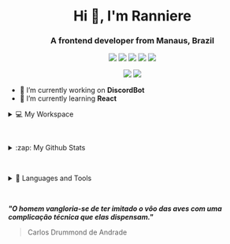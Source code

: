 <h1 align="center">Hi 👋, I'm Ranniere</h1>
<h3 align="center">A frontend developer from Manaus, Brazil</h3>

[<p align=center><img src="https://img.shields.io/badge/LinkedIn-0077B5?style=for-the-badge&logo=linkedin&logoColor=white" />](https://www.linkedin.com/in/rannierefarias/)
[<img src="https://img.shields.io/badge/Facebook-1877F2?style=for-the-badge&logo=facebook&logoColor=white" />](https://facebook.com/Orkuml)
[<img src="https://img.shields.io/badge/Instagram-E4405F?style=for-the-badge&logo=instagram&logoColor=white" />](https://instagram.com/orkumlmetal)
[<img src="https://img.shields.io/badge/twitter-%231DA1F2.svg?&style=for-the-badge&logo=twitter&logoColor=white" />](https://twitter.com/Orkuml)
[<img src="https://img.shields.io/badge/Discord-7289DA?style=for-the-badge&logo=discord&logoColor=white" /></p>](https://discord.com/invite/6sCnuky)

<p align=center> <img src="https://komarev.com/ghpvc/?username=Orkuml" /> <img src="https://img.shields.io/github/followers/Orkuml?label=Follow" /> </p>

- 🔭 I’m currently working on **DiscordBot**
- 🌱 I’m currently learning **React**

<details>
  <summary>💻 My Workspace</summary>
    <img align=left src="https://img.shields.io/badge/Windows-0078D6?style=for-the-badge&logo=windows&logoColor=white" />
    <img align=left src="https://img.shields.io/badge/CPU-Ryzen_7_3700X-ED1C24?style=for-the-badge&logo=amd&logoColor=white" />
    <img align=left src="https://img.shields.io/badge/GPU-RTX2060-76B900?style=for-the-badge&logo=nvidia&logoColor=white" />
    <img align=left src="https://img.shields.io/badge/RAM-32GB-ff1aff?style=for-the-badge&logo=corsair&logoColor=white" />
    <img align=left src="https://img.shields.io/badge/SSD-2TB-1a75ff?style=for-the-badge&logo=samsung&logoColor=white" />
    <img align=left src="https://img.shields.io/badge/Screen-24''-00cc66?style=for-the-badge&logo=samsung&logoColor=white" />
</details>
<p>&nbsp;</p>
<details>
  <summary>:zap: My Github Stats</summary>
    <img float=left width="65%" src="https://github-readme-stats.vercel.app/api?username=Orkuml&show_icons=true&theme=midnight-purple&border=none" />
    <img float=left width="35%" src="https://github-readme-stats.vercel.app/api/top-langs/?username=Orkuml&theme=midnight-purple&hide=hack&langs_count=10" />
<!-- ![Git Stats](https://github-readme-stats.vercel.app/api?username=Orkuml&show_icons=true&theme=midnight-purple) ![Language Stats](https://github-readme-stats.vercel.app/api/top-langs/?username=Orkuml&theme=midnight-purple&hide=hack&langs_count=10) -->
</details>
<p>&nbsp;</p>
<details>
  <summary>🚀 Languages and Tools</summary>
    <a href="https://codeigniter.com" target="_blank"> <img src="https://cdn.worldvectorlogo.com/logos/codeigniter.svg" alt="codeigniter" width="40" height="40"/> </a>
    <a href="https://www.w3schools.com/css/" target="_blank"> <img src="https://raw.githubusercontent.com/devicons/devicon/master/icons/css3/css3-original-wordmark.svg" alt="css3" width="40" height="40"/> </a>
  <a href="https://www.docker.com/" target="_blank"> <img src="https://raw.githubusercontent.com/devicons/devicon/master/icons/docker/docker-original-wordmark.svg" alt="docker" width="40" height="40"/> </a>
  <a href="https://git-scm.com/" target="_blank"> <img src="https://www.vectorlogo.zone/logos/git-scm/git-scm-icon.svg" alt="git" width="40" height="40"/> </a>
  <a href="https://www.w3.org/html/" target="_blank"> <img src="https://raw.githubusercontent.com/devicons/devicon/master/icons/html5/html5-original-wordmark.svg" alt="html5" width="40" height="40"/> </a>
  <a href="https://www.adobe.com/in/products/illustrator.html" target="_blank"> <img src="https://www.vectorlogo.zone/logos/adobe_illustrator/adobe_illustrator-icon.svg" alt="illustrator" width="40" height="40"/> </a>
  <a href="https://developer.mozilla.org/en-US/docs/Web/JavaScript" target="_blank"> <img src="https://raw.githubusercontent.com/devicons/devicon/master/icons/javascript/javascript-original.svg" alt="javascript" width="40" height="40"/> </a>
  <a href="https://www.mysql.com/" target="_blank"> <img src="https://raw.githubusercontent.com/devicons/devicon/master/icons/mysql/mysql-original-wordmark.svg" alt="mysql" width="40" height="40"/> </a>
  <a href="https://nodejs.org" target="_blank"> <img src="https://raw.githubusercontent.com/devicons/devicon/master/icons/nodejs/nodejs-original-wordmark.svg" alt="nodejs" width="40" height="40"/> </a>
  <a href="https://www.photoshop.com/en" target="_blank"> <img src="https://raw.githubusercontent.com/devicons/devicon/master/icons/photoshop/photoshop-line.svg" alt="photoshop" width="40" height="40"/> </a>
  <a href="https://www.php.net" target="_blank"> <img src="https://raw.githubusercontent.com/devicons/devicon/master/icons/php/php-original.svg" alt="php" width="40" height="40"/> </a>
  <a href="https://postman.com" target="_blank"> <img src="https://www.vectorlogo.zone/logos/getpostman/getpostman-icon.svg" alt="postman" width="40" height="40"/> </a>
  <a href="https://reactjs.org/" target="_blank"> <img src="https://raw.githubusercontent.com/devicons/devicon/master/icons/react/react-original-wordmark.svg" alt="react" width="40" height="40"/> </a>
</details>

<p>&nbsp;</p>

***"O homem vangloria-se de ter imitado o vôo das aves com uma complicação técnica que elas dispensam."***
> Carlos Drummond de Andrade
